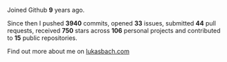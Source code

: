 Joined Github **9** years ago.

Since then I pushed **3940** commits, opened **33** issues, submitted **44** pull requests, received **750** stars across **106** personal projects and contributed to **15** public repositories.

Find out more about me on [lukasbach.com](https://lukasbach.com)
